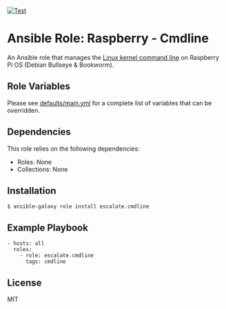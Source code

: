 [![Test](https://github.com/escalate/ansible-raspberry-cmdline/actions/workflows/test.yml/badge.svg?branch=master&event=push)](https://github.com/escalate/ansible-raspberry-cmdline/actions/workflows/test.yml)

# Ansible Role: Raspberry - Cmdline

An Ansible role that manages the [Linux kernel command line](https://www.raspberrypi.com/documentation/computers/configuration.html#the-kernel-command-line) on Raspberry Pi OS (Debian Bullseye & Bookworm).

## Role Variables

Please see [defaults/main.yml](https://github.com/escalate/ansible-raspberry-cmdline/blob/master/defaults/main.yml) for a complete list of variables that can be overridden.

## Dependencies

This role relies on the following dependencies:

* Roles: None
* Collections: None

## Installation

```
$ ansible-galaxy role install escalate.cmdline
```

## Example Playbook

```
- hosts: all
  roles:
    - role: escalate.cmdline
      tags: cmdline
```

## License

MIT
